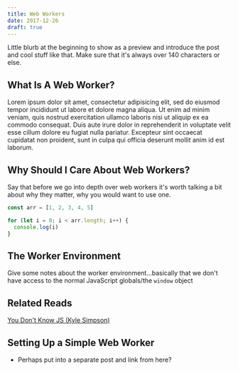 ```yaml
---
title: Web Workers
date: 2017-12-26
draft: true
---
```


Little blurb at the beginning to show as a preview and introduce the post and cool stuff like that. Make sure that it's always over 140 characters or else.

## What Is A Web Worker?

Lorem ipsum dolor sit amet, consectetur adipisicing elit, sed do eiusmod tempor incididunt ut labore et dolore magna aliqua. Ut enim ad minim veniam, quis nostrud exercitation ullamco laboris nisi ut aliquip ex ea commodo consequat. Duis aute irure dolor in reprehenderit in voluptate velit esse cillum dolore eu fugiat nulla pariatur. Excepteur sint occaecat cupidatat non proident, sunt in culpa qui officia deserunt mollit anim id est laborum.

## Why Should I Care About Web Workers?

Say that before we go into depth over web workers it's worth talking a bit about why they matter, why you would want to use one.

```javascript
const arr = [1, 2, 3, 4, 5]

for (let i = 0; i < arr.length; i++) {
  console.log(i)
}
```

## The Worker Environment

Give some notes about the worker environment...basically that we don't have access to the normal JavaScript globals/the `window` object

## Related Reads

[You Don't Know JS (Kyle Simpson)](https://github.com/getify/You-Dont-Know-JS/blob/master/async%20%26%20performance/ch5.md#web-workers)

## Setting Up a Simple Web Worker

* Perhaps put into a separate post and link from here?

